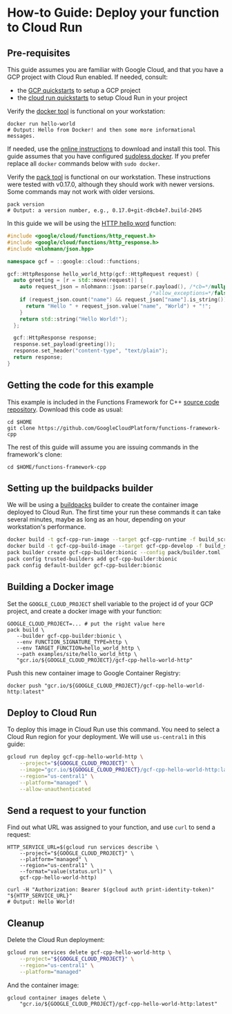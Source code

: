 # How-to Guide: Deploy your function to Cloud Run

[repository-gh]: https://github.com/GoogleCloudPlatform/functions-framework-cpp
[howto-create-container]: /examples/site/howto_create_container/README.md
[cloud-run-quickstarts]: https://cloud.google.com/run/docs/quickstarts
[gcp-quickstarts]: https://cloud.google.com/resource-manager/docs/creating-managing-projects
[buildpacks]: https://buildpacks.io
[docker]: https://docker.com/
[docker-install]: https://store.docker.com/search?type=edition&offering=community
[sudoless docker]: https://docs.docker.com/engine/install/linux-postinstall/
[pack-install]: https://buildpacks.io/docs/install-pack/
[hello-world-http]: /examples/site/hello_world_http/hello_world_http.cc

## Pre-requisites

This guide assumes you are familiar with Google Cloud, and that you have a GCP
project with Cloud Run enabled. If needed, consult:
* the [GCP quickstarts][gcp-quickstarts] to setup a GCP project
* the [cloud run quickstarts][cloud-run-quickstarts] to setup Cloud Run in your
  project

Verify the [docker tool][docker] is functional on your workstation:

```shell
docker run hello-world
# Output: Hello from Docker! and then some more informational messages.
```

If needed, use the [online instructions][docker-install] to download and install
this tool. This guide assumes that you have configured [sudoless docker]. If
you prefer replace all `docker` commands below with `sudo docker`.

Verify the [pack tool][pack-install] is functional on our workstation. These
instructions were tested with v0.17.0, although they should work with newer
versions. Some commands may not work with older versions.

```shell
pack version
# Output: a version number, e.g., 0.17.0+git-d9cb4e7.build-2045
```

In this guide we will be using the [HTTP hello word][hello-world-http] function:

```cc
#include <google/cloud/functions/http_request.h>
#include <google/cloud/functions/http_response.h>
#include <nlohmann/json.hpp>

namespace gcf = ::google::cloud::functions;

gcf::HttpResponse hello_world_http(gcf::HttpRequest request) {
  auto greeting = [r = std::move(request)] {
    auto request_json = nlohmann::json::parse(r.payload(), /*cb=*/nullptr,
                                              /*allow_exceptions=*/false);
    if (request_json.count("name") && request_json["name"].is_string()) {
      return "Hello " + request_json.value("name", "World") + "!";
    }
    return std::string("Hello World!");
  };

  gcf::HttpResponse response;
  response.set_payload(greeting());
  response.set_header("content-type", "text/plain");
  return response;
}
```

## Getting the code for this example

This example is included in the Functions Framework for C++
[source code repository][repository-gh]. Download this code as usual:

```shell
cd $HOME
git clone https://github.com/GoogleCloudPlatform/functions-framework-cpp
```

The rest of this guide will assume you are issuing commands in the framework's
clone:

```shell
cd $HOME/functions-framework-cpp
```

## Setting up the buildpacks builder

We will be using a [buildpacks][buildpacks] builder to create the container
image deployed to Cloud Run. The first time your run these commands it can take
several minutes, maybe as long as an hour, depending on your workstation's
performance.

```sh
docker build -t gcf-cpp-run-image --target gcf-cpp-runtime -f build_scripts/Dockerfile build_scripts
docker build -t gcf-cpp-build-image --target gcf-cpp-develop -f build_scripts/Dockerfile .
pack builder create gcf-cpp-builder:bionic --config pack/builder.toml
pack config trusted-builders add gcf-cpp-builder:bionic
pack config default-builder gcf-cpp-builder:bionic
```

## Building a Docker image

Set the `GOOGLE_CLOUD_PROJECT` shell variable to the project id of your GCP
project, and create a docker image with your function:

```shell
GOOGLE_CLOUD_PROJECT=... # put the right value here
pack build \
   --builder gcf-cpp-builder:bionic \
   --env FUNCTION_SIGNATURE_TYPE=http \
   --env TARGET_FUNCTION=hello_world_http \
   --path examples/site/hello_world_http \
   "gcr.io/${GOOGLE_CLOUD_PROJECT}/gcf-cpp-hello-world-http"
```

Push this new container image to Google Container Registry:

```shell
docker push "gcr.io/${GOOGLE_CLOUD_PROJECT}/gcf-cpp-hello-world-http:latest"
```

## Deploy to Cloud Run

To deploy this image in Cloud Run use this command. You need to select
a Cloud Run region for your deployment. We will use `us-central1` in this
guide:

```sh
gcloud run deploy gcf-cpp-hello-world-http \
    --project="${GOOGLE_CLOUD_PROJECT}" \
    --image="gcr.io/${GOOGLE_CLOUD_PROJECT}/gcf-cpp-hello-world-http:latest" \
    --region="us-central1" \
    --platform="managed" \
    --allow-unauthenticated
```

## Send a request to your function

Find out what URL was assigned to your function, and use `curl` to send a request:

```shell
HTTP_SERVICE_URL=$(gcloud run services describe \
    --project="${GOOGLE_CLOUD_PROJECT}" \
    --platform="managed" \
    --region="us-central1" \
    --format="value(status.url)" \
    gcf-cpp-hello-world-http)

curl -H "Authorization: Bearer $(gcloud auth print-identity-token)" "${HTTP_SERVICE_URL}"
# Output: Hello World!
```

## Cleanup

Delete the Cloud Run deployment:

```sh
gcloud run services delete gcf-cpp-hello-world-http \
    --project="${GOOGLE_CLOUD_PROJECT}" \
    --region="us-central1" \
    --platform="managed"
```

And the container image:

```shell
gcloud container images delete \
    "gcr.io/${GOOGLE_CLOUD_PROJECT}/gcf-cpp-hello-world-http:latest"
```

